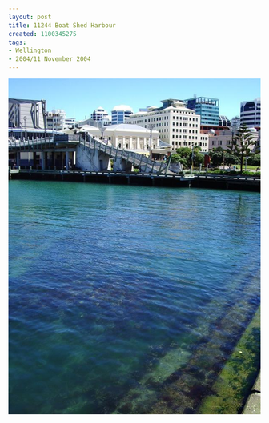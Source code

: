 ```yaml
---
layout: post
title: 11244 Boat Shed Harbour
created: 1100345275
tags:
- Wellington
- 2004/11 November 2004
---
```


<img src="/image/images/11244_boat_shed_harbour-1494.jpg"/>


